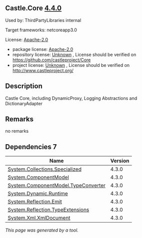 Castle.Core [4.4.0](https://www.nuget.org/packages/Castle.Core/4.4.0)
--------------------

Used by: ThirdPartyLibraries internal

Target frameworks: netcoreapp3.0

License: [Apache-2.0](../../../../licenses/apache-2.0) 

- package license: [Apache-2.0](http://www.apache.org/licenses/LICENSE-2.0.html) 
- repository license: [Unknown](https://raw.githubusercontent.com/castleproject/Core/master/LICENSE) , License should be verified on https://github.com/castleproject/Core
- project license: [Unknown](http://www.castleproject.org/) , License should be verified on http://www.castleproject.org/

Description
-----------
Castle Core, including DynamicProxy, Logging Abstractions and DictionaryAdapter

Remarks
-----------
no remarks


Dependencies 7
-----------

|Name|Version|
|----------|:----|
|[System.Collections.Specialized](../../../../packages/nuget.org/system.collections.specialized/4.3.0)|4.3.0|
|[System.ComponentModel](../../../../packages/nuget.org/system.componentmodel/4.3.0)|4.3.0|
|[System.ComponentModel.TypeConverter](../../../../packages/nuget.org/system.componentmodel.typeconverter/4.3.0)|4.3.0|
|[System.Dynamic.Runtime](../../../../packages/nuget.org/system.dynamic.runtime/4.3.0)|4.3.0|
|[System.Reflection.Emit](../../../../packages/nuget.org/system.reflection.emit/4.3.0)|4.3.0|
|[System.Reflection.TypeExtensions](../../../../packages/nuget.org/system.reflection.typeextensions/4.3.0)|4.3.0|
|[System.Xml.XmlDocument](../../../../packages/nuget.org/system.xml.xmldocument/4.3.0)|4.3.0|

*This page was generated by a tool.*